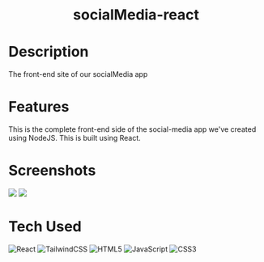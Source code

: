 <div align="center">
      <h1> <img src=" " width="80px"><br/>socialMedia-react</h1>
     </div>


# Description
The front-end site of our socialMedia app

# Features
This is the complete front-end side of the social-media app we've created using NodeJS. This is built using React.
# Screenshots
 <img src="demo1.png"> <img src="demo1.png">
# Tech Used
 ![React](https://img.shields.io/badge/react-%2320232a.svg?style=for-the-badge&logo=react&logoColor=%2361DAFB) ![TailwindCSS](https://img.shields.io/badge/tailwindcss-%2338B2AC.svg?style=for-the-badge&logo=tailwind-css&logoColor=white) ![HTML5](https://img.shields.io/badge/html5-%23E34F26.svg?style=for-the-badge&logo=html5&logoColor=white) ![JavaScript](https://img.shields.io/badge/javascript-%23323330.svg?style=for-the-badge&logo=javascript&logoColor=%23F7DF1E) ![CSS3](https://img.shields.io/badge/css3-%231572B6.svg?style=for-the-badge&logo=css3&logoColor=white)
      
